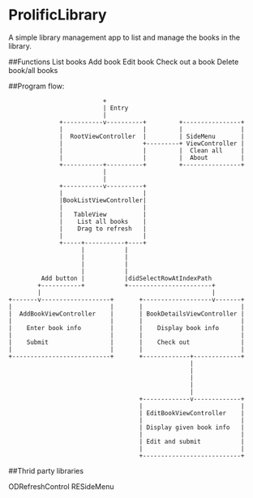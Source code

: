 # ProlificLibrary
A simple library management app to list and manage the books in the library.

##Functions
List books
Add book
Edit book
Check out a book
Delete book/all books

##Program flow:

                              +                                      
                              | Entry                                
                              |                                      
                  +-----------v----------+         +----------------+
                  |                      |         |                |
                  |  RootViewController  |         | SideMenu       |
                  |                      +---------+ ViewController |
                  |                      |         |  Clean all     |
                  |                      |         |  About         |
                  +-----------+----------+         +----------------+
                              |                                      
                              |                                      
                  +-----------v----------+                           
                  |                      |                           
                  |BookListViewController|                           
                  |                      |                           
                  |   TableView          |                           
                  |    List all books    |                           
                  |    Drag to refresh   |                           
                  |                      |                           
                  +-----+-----------+----+                           
                        |           |                                
                        |           |                                
                        |           |                                
                        |           |                                
             Add button |           |didSelectRowAtIndexPath         
            +-----------+           +-----------------------+        
            |                                               |        
    +-------v-------------------+       +-------------------v-------+
    |                           |       |                           |
    |  AddBookViewController    |       | BookDetailsViewController |
    |                           |       |                           |
    |    Enter book info        |       |    Display book info      |
    |                           |       |                           |
    |    Submit                 |       |    Check out              |
    |                           |       |                           |
    +---------------------------+       +-------------+-------------+
                                                      |              
                                                      |              
                                                      |              
                                                      |              
                                                      |              
                                        +-------------v-------------+
                                        |                           |
                                        | EditBookViewController    |
                                        |                           |
                                        | Display given book info   |
                                        |                           |
                                        | Edit and submit           |
                                        |                           |
                                        +---------------------------+

    
##Thrid party libraries

ODRefreshControl
RESideMenu